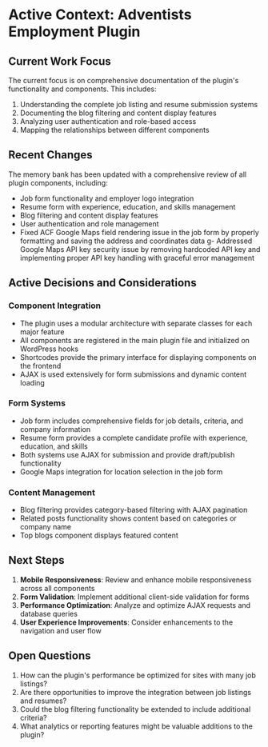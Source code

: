 # Active Context: Adventists Employment Plugin

## Current Work Focus
The current focus is on comprehensive documentation of the plugin's functionality and components. This includes:
1. Understanding the complete job listing and resume submission systems
2. Documenting the blog filtering and content display features
3. Analyzing user authentication and role-based access
4. Mapping the relationships between different components

## Recent Changes
The memory bank has been updated with a comprehensive review of all plugin components, including:
- Job form functionality and employer logo integration
- Resume form with experience, education, and skills management
- Blog filtering and content display features
- User authentication and role management
- Fixed ACF Google Maps field rendering issue in the job form by properly formatting and saving the address and coordinates data
g- Addressed Google Maps API key security issue by removing hardcoded API key and implementing proper API key handling with graceful error management

## Active Decisions and Considerations

### Component Integration
- The plugin uses a modular architecture with separate classes for each major feature
- All components are registered in the main plugin file and initialized on WordPress hooks
- Shortcodes provide the primary interface for displaying components on the frontend
- AJAX is used extensively for form submissions and dynamic content loading

### Form Systems
- Job form includes comprehensive fields for job details, criteria, and company information
- Resume form provides a complete candidate profile with experience, education, and skills
- Both systems use AJAX for submission and provide draft/publish functionality
- Google Maps integration for location selection in the job form

### Content Management
- Blog filtering provides category-based filtering with AJAX pagination
- Related posts functionality shows content based on categories or company name
- Top blogs component displays featured content

## Next Steps
1. **Mobile Responsiveness**: Review and enhance mobile responsiveness across all components
2. **Form Validation**: Implement additional client-side validation for forms
3. **Performance Optimization**: Analyze and optimize AJAX requests and database queries
4. **User Experience Improvements**: Consider enhancements to the navigation and user flow

## Open Questions
1. How can the plugin's performance be optimized for sites with many job listings?
2. Are there opportunities to improve the integration between job listings and resumes?
3. Could the blog filtering functionality be extended to include additional criteria?
4. What analytics or reporting features might be valuable additions to the plugin?

